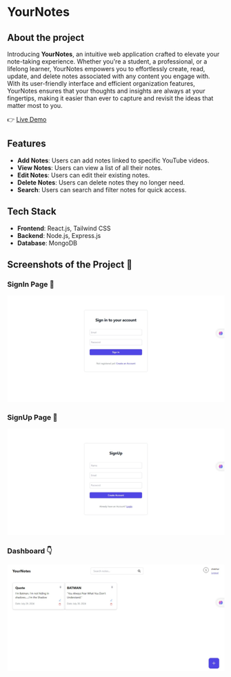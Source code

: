 # YourNotes

## About the project

Introducing **YourNotes**, an intuitive web application crafted to elevate your note-taking experience. Whether you're a student, a professional, or a lifelong learner, YourNotes empowers you to effortlessly create, read, update, and delete notes associated with any content you engage with. With its user-friendly interface and efficient organization features, YourNotes ensures that your thoughts and insights are always at your fingertips, making it easier than ever to capture and revisit the ideas that matter most to you.

👉 [Live Demo](https://your-notess.vercel.app/)

## Features
- **Add Notes**: Users can add notes linked to specific YouTube videos.
- **View Notes**: Users can view a list of all their notes.
- **Edit Notes**: Users can edit their existing notes.
- **Delete Notes**: Users can delete notes they no longer need.
- **Search**: Users can search and filter notes for quick access.

## Tech Stack
- **Frontend**: React.js, Tailwind CSS
- **Backend**: Node.js, Express.js
- **Database**: MongoDB

## Screenshots of the Project 📸

### SignIn Page 🏡
<p align="center">
  <img src="screenshots/Screenshot_31-7-2024_155016_your-notess.vercel.app.jpeg" alt="SignIn">
</p>

### SignUp Page 🎁
<p align="center">
  <img src="screenshots/Screenshot_31-7-2024_155027_your-notess.vercel.app.jpeg" alt="SignUp">
</p>

### Dashboard 👇
<p align="center">
  <img src="screenshots/Screenshot_31-7-2024_155228_your-notess.vercel.app.jpeg" alt="Dashboard">
</p>
